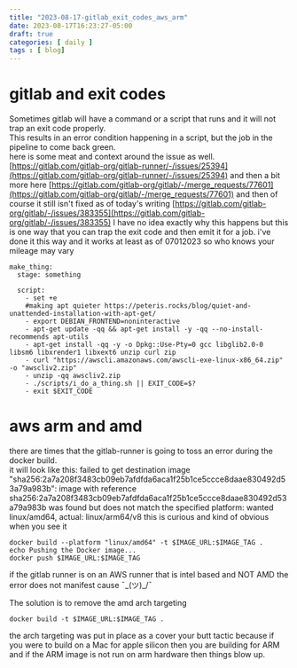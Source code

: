 ```yaml
---
title: "2023-08-17-gitlab_exit_codes_aws_arm"
date: 2023-08-17T16:23:27-05:00
draft: true
categories: [ daily ]
tags : [ blog]
---
```

# gitlab and exit codes
Sometimes gitlab will have a command or a script that runs and it will not trap an exit code properly.  
This results in an error condition happening in a script, but the job in the pipeline to come back green.   
here is some meat and context around the issue as well.   [https://gitlab.com/gitlab-org/gitlab-runner/-/issues/25394](https://gitlab.com/gitlab-org/gitlab-runner/-/issues/25394)  and then a bit more here [https://gitlab.com/gitlab-org/gitlab/-/merge_requests/77601](https://gitlab.com/gitlab-org/gitlab/-/merge_requests/77601)  and then of course it still isn't fixed  as of today's writing [https://gitlab.com/gitlab-org/gitlab/-/issues/383355](https://gitlab.com/gitlab-org/gitlab/-/issues/383355)
I have no idea exactly why this happens but this is one way that you can trap the exit code and then emit it for a job.  i've done it this way and it works at least as of 07012023   so who knows your mileage may vary 
```
make_thing:
  stage: something

  script:
    - set +e
    #making apt quieter https://peteris.rocks/blog/quiet-and-unattended-installation-with-apt-get/
    - export DEBIAN_FRONTEND=noninteractive
    - apt-get update -qq && apt-get install -y -qq --no-install-recommends apt-utils
    - apt-get install -qq -y -o Dpkg::Use-Pty=0 gcc libglib2.0-0 libsm6 libxrender1 libxext6 unzip curl zip
    - curl "https://awscli.amazonaws.com/awscli-exe-linux-x86_64.zip" -o "awscliv2.zip"
    - unzip -qq awscliv2.zip
    - ./scripts/i_do_a_thing.sh || EXIT_CODE=$?
    - exit $EXIT_CODE
```

# aws arm and amd  

there are times that the gitlab-runner is going to toss an error during the docker build.  
it will look like this:
failed to get destination image "sha256:2a7a208f3483cb09eb7afdfda6aca1f25b1ce5ccce8daae830492d53a79a983b": image with reference sha256:2a7a208f3483cb09eb7afdfda6aca1f25b1ce5ccce8daae830492d53a79a983b was found but does not match the specified platform: wanted linux/amd64, actual: linux/arm64/v8
this is curious and kind of obvious when you see it
```
docker build --platform "linux/amd64" -t $IMAGE_URL:$IMAGE_TAG .
echo Pushing the Docker image...
docker push $IMAGE_URL:$IMAGE_TAG
```
if the gitlab runner is on an AWS runner that is intel based and NOT AMD the error does not manifest cause ¯\_(ツ)_/¯ 

The solution is to remove the amd arch targeting 
```
docker build -t $IMAGE_URL:$IMAGE_TAG .
```
the arch targeting was put in place as a cover your butt tactic because if you were to build on a Mac for apple silicon then you are building for ARM and if the ARM image is not run on arm hardware then things blow up.  